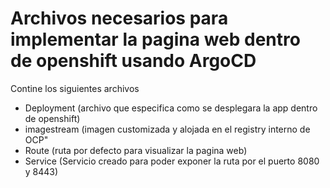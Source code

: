 # Archivos necesarios para implementar la pagina web dentro de openshift usando ArgoCD
Contine los siguientes archivos
- Deployment (archivo que especifica como se desplegara la app dentro de openshift)
- imagestream (imagen customizada y alojada en el registry interno de OCP"
- Route (ruta por defecto para visualizar la pagina web)
- Service (Servicio creado para poder exponer la ruta por el puerto 8080 y 8443)
